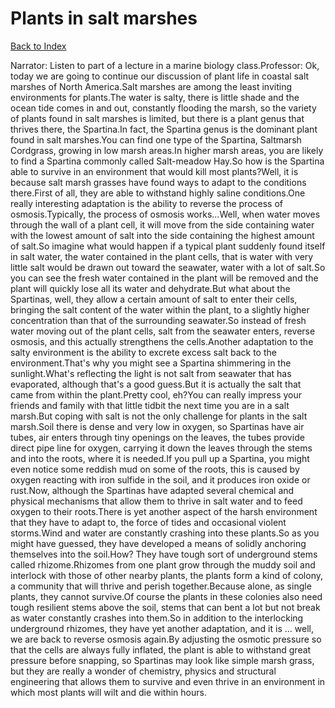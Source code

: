 # Plants in salt marshes
[Back to Index](https://github.com/windows10010/tpoExtractor/blog/master/README.md)

Narrator: Listen to part of a lecture in a marine biology class.Professor: Ok, today we are going to continue our discussion of plant life in coastal salt marshes of North America.Salt marshes are among the least inviting environments for plants.The water is salty, there is little shade and the ocean tide comes in and out, constantly flooding the marsh, so the variety of plants found in salt marshes is limited, but there is a plant genus that thrives there, the Spartina.In fact, the Spartina genus is the dominant plant found in salt marshes.You can find one type of the Spartina, Saltmarsh Cordgrass, growing in low marsh areas.In higher marsh areas, you are likely to find a Spartina commonly called Salt-meadow Hay.So how is the Spartina able to survive in an environment that would kill most plants?Well, it is because salt marsh grasses have found ways to adapt to the conditions there.First of all, they are able to withstand highly saline conditions.One really interesting adaptation is the ability to reverse the process of osmosis.Typically, the process of osmosis works...Well, when water moves through the wall of a plant cell, it will move from the side containing water with the lowest amount of salt into the side containing the highest amount of salt.So imagine what would happen if a typical plant suddenly found itself in salt water, the water contained in the plant cells, that is water with very little salt would be drawn out toward the seawater, water with a lot of salt.So you can see the fresh water contained in the plant will be removed and the plant will quickly lose all its water and dehydrate.But what about the Spartinas, well, they allow a certain amount of salt to enter their cells, bringing the salt content of the water within the plant, to a slightly higher concentration than that of the surrounding seawater.So instead of fresh water moving out of the plant cells, salt from the seawater enters, reverse osmosis, and this actually strengthens the cells.Another adaptation to the salty environment is the ability to excrete excess salt back to the environment.That's why you might see a Spartina shimmering in the sunlight.What's reflecting the light is not salt from seawater that has evaporated, although that's a good guess.But it is actually the salt that came from within the plant.Pretty cool, eh?You can really impress your friends and family with that little tidbit the next time you are in a salt marsh.But coping with salt is not the only challenge for plants in the salt marsh.Soil there is dense and very low in oxygen, so Spartinas have air tubes, air enters through tiny openings on the leaves, the tubes provide direct pipe line for oxygen, carrying it down the leaves through the stems and into the roots, where it is needed.If you pull up a Spartina, you might even notice some reddish mud on some of the roots, this is caused by oxygen reacting with iron sulfide in the soil, and it produces iron oxide or rust.Now, although the Spartinas have adapted several chemical and physical mechanisms that allow them to thrive in salt water and to feed oxygen to their roots.There is yet another aspect of the harsh environment that they have to adapt to, the force of tides and occasional violent storms.Wind and water are constantly crashing into these plants.So as you might have guessed, they have developed a means of solidly anchoring themselves into the soil.How? They have tough sort of underground stems called rhizome.Rhizomes from one plant grow through the muddy soil and interlock with those of other nearby plants, the plants form a kind of colony, a community that will thrive and perish together.Because alone, as single plants, they cannot survive.Of course the plants in these colonies also need tough resilient stems above the soil, stems that can bent a lot but not break as water constantly crashes into them.So in addition to the interlocking underground rhizomes, they have yet another adaptation, and it is ... well, we are back to reverse osmosis again.By adjusting the osmotic pressure so that the cells are always fully inflated, the plant is able to withstand great pressure before snapping, so Spartinas may look like simple marsh grass, but they are really a wonder of chemistry, physics and structural engineering that allows them to survive and even thrive in an environment in which most plants will wilt and die within hours. 
 